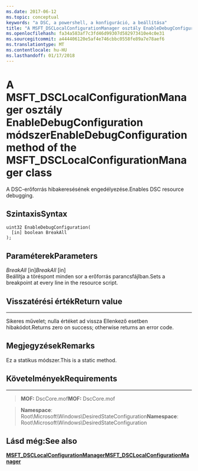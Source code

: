 ```yaml
---
ms.date: 2017-06-12
ms.topic: conceptual
keywords: "a DSC, a powershell, a konfiguráció, a beállítása"
title: "A MSFT_DSCLocalConfigurationManager osztály EnableDebugConfiguration módszer"
ms.openlocfilehash: fa34a583af7c3fd46d99307d582973410e4c0e31
ms.sourcegitcommit: a444406120e5af4e746cbbc0558fe89a7e78aef6
ms.translationtype: MT
ms.contentlocale: hu-HU
ms.lasthandoff: 01/17/2018
---
```

# <a name="enabledebugconfiguration-method-of-the-msftdsclocalconfigurationmanager-class"></a><span data-ttu-id="0ba76-103">A MSFT_DSCLocalConfigurationManager osztály EnableDebugConfiguration módszer</span><span class="sxs-lookup"><span data-stu-id="0ba76-103">EnableDebugConfiguration method of the MSFT_DSCLocalConfigurationManager class</span></span>

<span data-ttu-id="0ba76-104">A DSC-erőforrás hibakeresésének engedélyezése.</span><span class="sxs-lookup"><span data-stu-id="0ba76-104">Enables DSC resource debugging.</span></span>

<a name="syntax"></a><span data-ttu-id="0ba76-105">Szintaxis</span><span class="sxs-lookup"><span data-stu-id="0ba76-105">Syntax</span></span>
------

```mof
uint32 EnableDebugConfiguration(
  [in] boolean BreakAll
);
```

<a name="parameters"></a><span data-ttu-id="0ba76-106">Paraméterek</span><span class="sxs-lookup"><span data-stu-id="0ba76-106">Parameters</span></span>
----------

<span data-ttu-id="0ba76-107">*BreakAll* \[in\]</span><span class="sxs-lookup"><span data-stu-id="0ba76-107">*BreakAll* \[in\]</span></span>  
<span data-ttu-id="0ba76-108">Beállítja a töréspont minden sor a erőforrás parancsfájlban.</span><span class="sxs-lookup"><span data-stu-id="0ba76-108">Sets a breakpoint at every line in the resource script.</span></span>

## <a name="return-value"></a><span data-ttu-id="0ba76-109">Visszatérési érték</span><span class="sxs-lookup"><span data-stu-id="0ba76-109">Return value</span></span>
------------

<span data-ttu-id="0ba76-110">Sikeres művelet; nulla értéket ad vissza Ellenkező esetben hibakódot.</span><span class="sxs-lookup"><span data-stu-id="0ba76-110">Returns zero on success; otherwise returns an error code.</span></span>

## <a name="remarks"></a><span data-ttu-id="0ba76-111">Megjegyzések</span><span class="sxs-lookup"><span data-stu-id="0ba76-111">Remarks</span></span>

<span data-ttu-id="0ba76-112">Ez a statikus módszer.</span><span class="sxs-lookup"><span data-stu-id="0ba76-112">This is a static method.</span></span>

## <a name="requirements"></a><span data-ttu-id="0ba76-113">Követelmények</span><span class="sxs-lookup"><span data-stu-id="0ba76-113">Requirements</span></span>
------------
><span data-ttu-id="0ba76-114">**MOF:** DscCore.mof</span><span class="sxs-lookup"><span data-stu-id="0ba76-114">**MOF:** DscCore.mof</span></span>

><span data-ttu-id="0ba76-115">**Namespace**: Root\Microsoft\Windows\DesiredStateConfiguration</span><span class="sxs-lookup"><span data-stu-id="0ba76-115">**Namespace**: Root\Microsoft\Windows\DesiredStateConfiguration</span></span>


## <a name="see-also"></a><span data-ttu-id="0ba76-116">Lásd még:</span><span class="sxs-lookup"><span data-stu-id="0ba76-116">See also</span></span>


[<span data-ttu-id="0ba76-117">**MSFT_DSCLocalConfigurationManager**</span><span class="sxs-lookup"><span data-stu-id="0ba76-117">**MSFT_DSCLocalConfigurationManager**</span></span>](msft-dsclocalconfigurationmanager.md)
 

 



